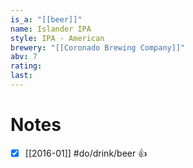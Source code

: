 ```yaml
---
is_a: "[[beer]]"
name: Islander IPA
style: IPA - American
brewery: "[[Coronado Brewing Company]]"
abv: 7
rating: 
last:
---
```

# Notes
- [x] [[2016-01]] #do/drink/beer 👍
